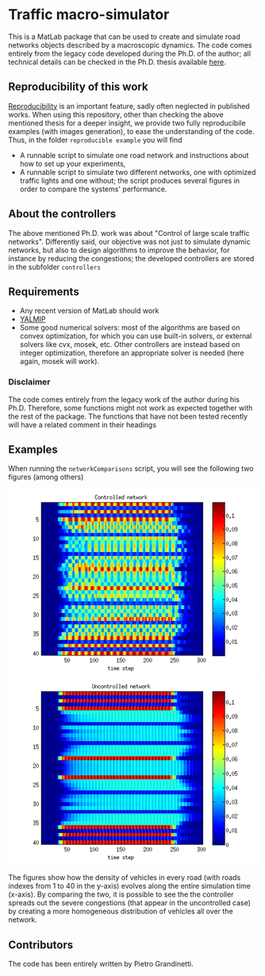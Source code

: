 # Traffic macro-simulator

This is a MatLab package that can be used to create and simulate road networks objects described by a macroscopic dynamics. The code comes entirely from the legacy code developed during the Ph.D. of the author; all technical details can be checked in the Ph.D. thesis available [here](https://www.dropbox.com/s/9m2ldonki5x6lfq/ControlLargeScaleTraffic.pdf).

## Reproducibility of this work

[Reproducibility](https://en.wikipedia.org/wiki/Reproducibility#Reproducible_research) is an important feature, sadly often neglected in published works. When using this repository, other than checking the above mentioned thesis for a deeper insight, we provide two fully reproducibile examples (with images generation), to ease the understanding of the code. Thus, in the folder `reproducible example` you will find

- A runnable script to simulate one road network and instructions about how to set up your experiments,
- A runnable script to simulate two different networks, one with optimized traffic lights and one without; the script produces several figures in order to compare the systems' performance.

## About the controllers

The above mentioned Ph.D. work was about "Control of large scale traffic networks". Differently said, our objective was not just to simulate dynamic networks, but also to design algorithms to improve the behavior, for instance by reducing the congestions; the developed controllers are stored in the subfolder `controllers`

## Requirements
- Any recent version of MatLab should work
- [YALMIP](https://yalmip.github.io/)
- Some good numerical solvers: most of the algorithms are based on convex optimization, for which you can use built-in solvers, or external solvers like cvx, mosek, etc. Other controllers are instead based on integer optimization, therefore an appropriate solver is needed (here again, mosek will work).

### Disclaimer
The code comes entirely from the legacy work of the author during his Ph.D. Therefore, some functions might not work as expected together with the rest of the package. The functions that have not been tested recently will have a related comment in their headings

## Examples

When running the `networkComparisons` script, you will see the following two figures (among others)

![Optimized network](./controlled.png "Optimized network")
![Uncontrolled network](./uncontrolled.png "Uncontrolled network")

The figures show how the density of vehicles in every road (with roads indexes from 1 to 40 in the y-axis) evolves along the entire simulation time (x-axis). By comparing the two, it is possible to see the the controller spreads out the severe congestions (that appear in the uncontrolled case) by creating a more homogeneous distribution of vehicles all over the network.

## Contributors

The code has been entirely written by Pietro Grandinetti.
